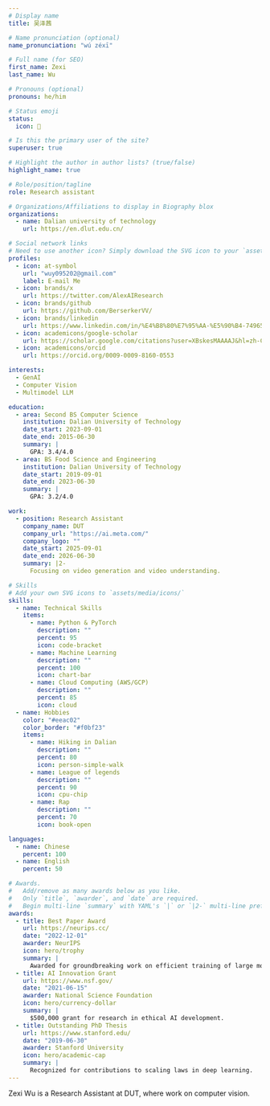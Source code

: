 ```yaml
---
# Display name
title: 吴泽茜

# Name pronunciation (optional)
name_pronunciation: "wú zéxī"

# Full name (for SEO)
first_name: Zexi
last_name: Wu

# Pronouns (optional)
pronouns: he/him

# Status emoji
status:
  icon: 🚀

# Is this the primary user of the site?
superuser: true

# Highlight the author in author lists? (true/false)
highlight_name: true

# Role/position/tagline
role: Research assistant

# Organizations/Affiliations to display in Biography blox
organizations:
  - name: Dalian university of technology
    url: https://en.dlut.edu.cn/

# Social network links
# Need to use another icon? Simply download the SVG icon to your `assets/media/icons/` folder.
profiles:
  - icon: at-symbol
    url: "wuy095202@gmail.com"
    label: E-mail Me
  - icon: brands/x
    url: https://twitter.com/AlexAIResearch
  - icon: brands/github
    url: https://github.com/BerserkerVV/
  - icon: brands/linkedin
    url: https://www.linkedin.com/in/%E4%B8%80%E7%95%AA-%E5%90%B4-749657291/
  - icon: academicons/google-scholar
    url: https://scholar.google.com/citations?user=XBskesMAAAAJ&hl=zh-CN
  - icon: academicons/orcid
    url: https://orcid.org/0009-0009-8160-0553

interests:
  - GenAI
  - Computer Vision
  - Multimodel LLM

education:
  - area: Second BS Computer Science
    institution: Dalian University of Technology
    date_start: 2023-09-01
    date_end: 2015-06-30
    summary: |
      GPA: 3.4/4.0
  - area: BS Food Science and Engineering
    institution: Dalian University of Technology
    date_start: 2019-09-01
    date_end: 2023-06-30
    summary: |
      GPA: 3.2/4.0

work:
  - position: Research Assistant
    company_name: DUT
    company_url: "https://ai.meta.com/"
    company_logo: ""
    date_start: 2025-09-01
    date_end: 2026-06-30
    summary: |2-
      Focusing on video generation and video understanding.

# Skills
# Add your own SVG icons to `assets/media/icons/`
skills:
  - name: Technical Skills
    items:
      - name: Python & PyTorch
        description: ""
        percent: 95
        icon: code-bracket
      - name: Machine Learning
        description: ""
        percent: 100
        icon: chart-bar
      - name: Cloud Computing (AWS/GCP)
        description: ""
        percent: 85
        icon: cloud
  - name: Hobbies
    color: "#eeac02"
    color_border: "#f0bf23"
    items:
      - name: Hiking in Dalian
        description: ""
        percent: 80
        icon: person-simple-walk
      - name: League of legends
        description: ""
        percent: 90
        icon: cpu-chip
      - name: Rap
        description: ""
        percent: 70
        icon: book-open

languages:
  - name: Chinese
    percent: 100
  - name: English
    percent: 50

# Awards.
#   Add/remove as many awards below as you like.
#   Only `title`, `awarder`, and `date` are required.
#   Begin multi-line `summary` with YAML's `|` or `|2-` multi-line prefix and indent 2 spaces below.
awards:
  - title: Best Paper Award
    url: https://neurips.cc/
    date: "2022-12-01"
    awarder: NeurIPS
    icon: hero/trophy
    summary: |
      Awarded for groundbreaking work on efficient training of large models.
  - title: AI Innovation Grant
    url: https://www.nsf.gov/
    date: "2021-06-15"
    awarder: National Science Foundation
    icon: hero/currency-dollar
    summary: |
      $500,000 grant for research in ethical AI development.
  - title: Outstanding PhD Thesis
    url: https://www.stanford.edu/
    date: "2019-06-30"
    awarder: Stanford University
    icon: hero/academic-cap
    summary: |
      Recognized for contributions to scaling laws in deep learning.
---
```


Zexi Wu is a Research Assistant at DUT, where work on computer vision.

